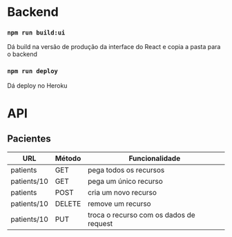 # Backend

### `npm run build:ui`

Dá build na versão de produção da interface do React e copia a pasta para o backend

### `npm run deploy`

Dá deploy no Heroku

# API

## Pacientes

| URL         | Método | Funcionalidade                          |
|-------------|--------|-----------------------------------------|
| patients    | GET    | pega todos os recursos                  |
| patients/10 | GET    | pega um único recurso                   |
| patients    | POST   | cria um novo recurso                    |
| patients/10 | DELETE | remove um recurso                       |
| patients/10 | PUT    | troca o recurso com os dados de request |
